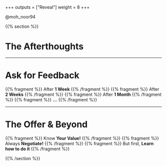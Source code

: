 +++
outputs = ["Reveal"]
weight = 8
+++


<p class="twitter">@moh_noor94</p>

{{% section %}}

# The Afterthoughts

---

# Ask for Feedback
{{% fragment %}} After **1 Week** {{% /fragment %}}
{{% fragment %}} After **2 Weeks** {{% /fragment %}}
{{% fragment %}} After **1 Month** {{% /fragment %}}
{{% fragment %}} **...** {{% /fragment %}}

---

# The Offer & Beyond
{{% fragment %}} Know **Your Value!** {{% /fragment %}}
{{% fragment %}} Always **Negotiate!** {{% /fragment %}}
{{% fragment %}} But first, **Learn how to do it** {{% /fragment %}}

{{% /section %}}
